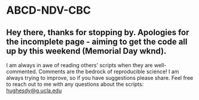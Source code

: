 # ABCD-NDV-CBC

Hey there, thanks for stopping by. Apologies for the incomplete page - aiming to get the code all up by this weekend (Memorial Day wknd). 
-----------------------------------------------------------

I am always in awe of reading others' scripts when they are well-commented. Comments are the bedrock of reproducible science! I am always trying to improve, so if you have suggestions please share. Feel free to reach out to me with any questions about the scripts: hughesdy@g.ucla.edu 

